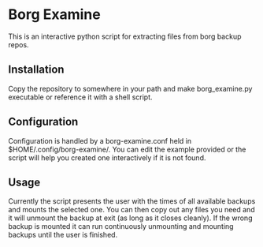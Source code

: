 # Borg Examine
This is an interactive python script for extracting files from borg backup
repos.

## Installation
Copy the repository to somewhere in your path and make borg_examine.py
executable or reference it with a shell script.

## Configuration
Configuration is handled by a borg-examine.conf held in
$HOME/.config/borg-examine/. You can edit the example provided or the script
will help you created one interactively if it is not found.

## Usage
Currently the script presents the user with the times of all available backups
and mounts the selected one. You can then copy out any files you need and it
will unmount the backup at exit (as long as it closes cleanly). If the wrong
backup is mounted it can run continuously unmounting and mounting backups
until the user is finished.
